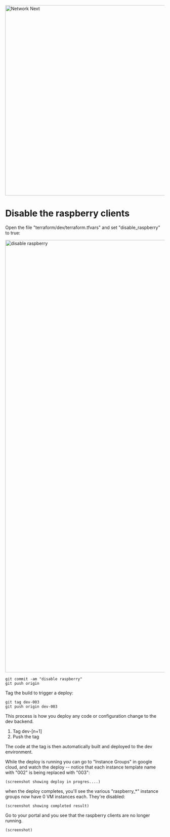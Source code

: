 <img src="https://static.wixstatic.com/media/799fd4_0512b6edaeea4017a35613b4c0e9fc0b~mv2.jpg/v1/fill/w_1200,h_140,al_c,q_80,usm_0.66_1.00_0.01/networknext_logo_colour_black_RGB_tightc.jpg" alt="Network Next" width="600"/>

<br>

# Disable the raspberry clients

Open the file "terraform/dev/terraform.tfvars" and set "disable_raspberry" to true:

<img width="1363" alt="disable raspberry" src="https://github.com/user-attachments/assets/d861a1b2-84eb-4b88-b05f-86b9c480b652" />

```
git commit -am "disable raspberry"
git push origin
```

Tag the build to trigger a deploy:

```
git tag dev-003
git push origin dev-003
```

This process is how you deploy any code or configuration change to the dev backend.

1. Tag dev-[n+1]
2. Push the tag

The code at the tag is then automatically built and deployed to the dev environment.

While the deploy is running you can go to "Instance Groups" in google cloud, and watch the deploy -- notice that each instance template name with "002" is being replaced with "003":

	(screenshot showing deploy in progres....)

when the deploy completes, you'll see the various "raspberry_*" instance groups now have 0 VM instances each. They're disabled:

	(screenshot showing completed result)

Go to your portal and you see that the raspberry clients are no longer running.

	(screenshot)
